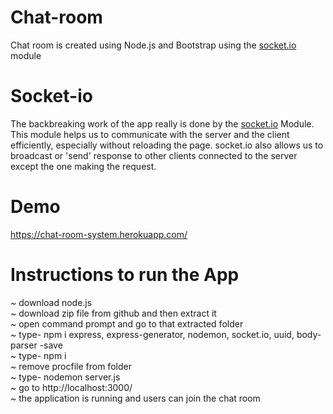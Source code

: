 # Chat-room
Chat room is created using Node.js and Bootstrap using the [socket.io](https://github.com/socketio/socket.io) module
# Socket-io 
The backbreaking work	of the app really is done by the [socket.io](https://github.com/socketio/socket.io) Module.
This module helps us to communicate with the server and the client efficiently, especially without reloading the page.
socket.io also allows us to broadcast or 'send' response to other clients connected to the server except the one making the request.
# Demo
https://chat-room-system.herokuapp.com/
# Instructions to run the App
~ download node.js <br>
~ download zip file from github and then extract it <br>
~ open command prompt and go to that extracted folder <br>
~ type- npm i express, express-generator, nodemon, socket.io, uuid, body-parser -save <br>
~ type- npm i <br>
~ remove procfile from folder <br>
~ type- nodemon server.js <br>
~ go to http://localhost:3000/ <br>
~ the application is running and users can join the chat room <br>
